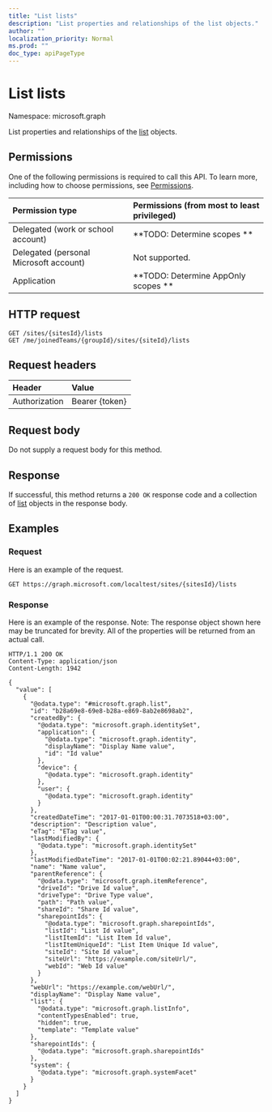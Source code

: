 ```yaml
---
title: "List lists"
description: "List properties and relationships of the list objects."
author: ""
localization_priority: Normal
ms.prod: ""
doc_type: apiPageType
---
```


# List lists

Namespace: microsoft.graph

List properties and relationships of the [list](../resources/list.md) objects.

## Permissions
One of the following permissions is required to call this API. To learn more, including how to choose permissions, see [Permissions](/concepts/permissions-reference.md).

|Permission type|Permissions (from most to least privileged)|
|:---|:---|
|Delegated (work or school account)|**TODO: Determine scopes **|
|Delegated (personal Microsoft account)|Not supported.|
|Application|**TODO: Determine AppOnly scopes **|

## HTTP request
<!-- {
  "blockType": "ignored"
}
-->
``` http
GET /sites/{sitesId}/lists
GET /me/joinedTeams/{groupId}/sites/{siteId}/lists
```

## Request headers
|Header|Value|
|:---|:---|
|Authorization|Bearer {token}|

## Request body
Do not supply a request body for this method.

## Response
If successful, this method returns a `200 OK` response code and a collection of [list](../resources/list.md) objects in the response body.

## Examples

### Request
Here is an example of the request.
<!-- {
  "blockType": "request",
  "name": "get_list"
}
-->
``` http
GET https://graph.microsoft.com/localtest/sites/{sitesId}/lists
```

### Response
Here is an example of the response. Note: The response object shown here may be truncated for brevity. All of the properties will be returned from an actual call.
<!-- {
  "blockType": "response",
  "truncated": true,
  "@odata.type": "collection(microsoft.graph.list)"
}
-->
``` http
HTTP/1.1 200 OK
Content-Type: application/json
Content-Length: 1942

{
  "value": [
    {
      "@odata.type": "#microsoft.graph.list",
      "id": "b28a69e8-69e8-b28a-e869-8ab2e8698ab2",
      "createdBy": {
        "@odata.type": "microsoft.graph.identitySet",
        "application": {
          "@odata.type": "microsoft.graph.identity",
          "displayName": "Display Name value",
          "id": "Id value"
        },
        "device": {
          "@odata.type": "microsoft.graph.identity"
        },
        "user": {
          "@odata.type": "microsoft.graph.identity"
        }
      },
      "createdDateTime": "2017-01-01T00:00:31.7073518+03:00",
      "description": "Description value",
      "eTag": "ETag value",
      "lastModifiedBy": {
        "@odata.type": "microsoft.graph.identitySet"
      },
      "lastModifiedDateTime": "2017-01-01T00:02:21.89044+03:00",
      "name": "Name value",
      "parentReference": {
        "@odata.type": "microsoft.graph.itemReference",
        "driveId": "Drive Id value",
        "driveType": "Drive Type value",
        "path": "Path value",
        "shareId": "Share Id value",
        "sharepointIds": {
          "@odata.type": "microsoft.graph.sharepointIds",
          "listId": "List Id value",
          "listItemId": "List Item Id value",
          "listItemUniqueId": "List Item Unique Id value",
          "siteId": "Site Id value",
          "siteUrl": "https://example.com/siteUrl/",
          "webId": "Web Id value"
        }
      },
      "webUrl": "https://example.com/webUrl/",
      "displayName": "Display Name value",
      "list": {
        "@odata.type": "microsoft.graph.listInfo",
        "contentTypesEnabled": true,
        "hidden": true,
        "template": "Template value"
      },
      "sharepointIds": {
        "@odata.type": "microsoft.graph.sharepointIds"
      },
      "system": {
        "@odata.type": "microsoft.graph.systemFacet"
      }
    }
  ]
}
```

